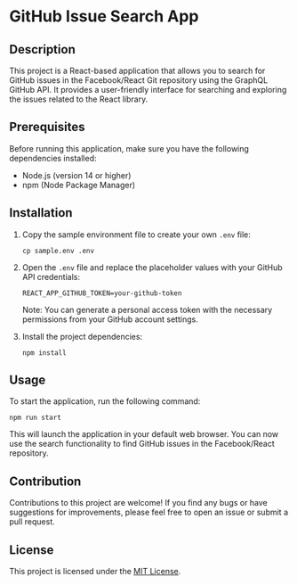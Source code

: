 # GitHub Issue Search App

## Description

This project is a React-based application that allows you to search for GitHub issues in the Facebook/React Git repository using the GraphQL GitHub API. It provides a user-friendly interface for searching and exploring the issues related to the React library.

## Prerequisites

Before running this application, make sure you have the following dependencies installed:

- Node.js (version 14 or higher)
- npm (Node Package Manager)

## Installation

1.  Copy the sample environment file to create your own `.env` file:

       ```shell
       cp sample.env .env
       ```

2. Open the `.env` file and replace the placeholder values with your GitHub API credentials:

   ```plaintext
   REACT_APP_GITHUB_TOKEN=your-github-token
   ```

   Note: You can generate a personal access token with the necessary permissions from your GitHub account settings.

3. Install the project dependencies:

   ```shell
   npm install
   ```

## Usage

To start the application, run the following command:

```shell
npm run start
```

This will launch the application in your default web browser. You can now use the search functionality to find GitHub issues in the Facebook/React repository.

## Contribution

Contributions to this project are welcome! If you find any bugs or have suggestions for improvements, please feel free to open an issue or submit a pull request.

## License

This project is licensed under the [MIT License](LICENSE).